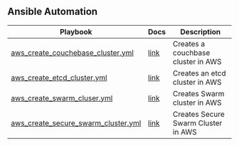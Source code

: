 ## Ansible Automation  

| Playbook | Docs | Description |
|----------|------|-------------|
| [aws_create_couchebase_cluster.yml](aws_create_couchebase_cluster.yml) | [link](./docs/aws_couchbase.md) | Creates a couchbase cluster in AWS |
| [aws_create_etcd_cluster.yml](aws_create_etcd_cluster.yml) | [link](./docs/aws_etcd.md) | Creates an etcd cluster in AWS |
| [aws_create_swarm_cluser.yml](aws_create_swarm_cluser.yml) | [link](./docs/aws_dev_swarm.md) | Creates Swarm cluster in AWS |
| [aws_create_secure_swarm_cluster.yml](.ansible/aws_create_secure_swarm_cluster.yml) | [link](./docs/aws_swarm.md) | Creates Secure Swarm Cluster in AWS |